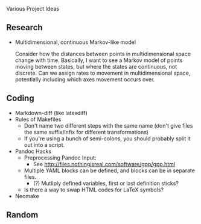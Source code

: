 Various Project Ideas

## Research
-   Multidimensional, continuous Markov-like model

    Consider how the distances between points in multidimensional space
    change with time.
    Basically, I want to see a Markov model of points moving between states,
    but where the states are continuous, not discrete.
    Can we assign rates to movement in multidimensional space, potentially
    including which axes movement occurs over.

## Coding

-   Markdown-diff (like latexdiff)
-   Rules of Makefiles
    -   Don't name two different steps with the same name (don't give files the same
        suffix/infix for different transformations)
    -   If you're using a bunch of semi-colons, you should
        probably split it out into a script.
-   Pandoc Hacks
    -   Preprocessing Pandoc Input:
        -   See <http://files.nothingisreal.com/software/gpp/gpp.html>
    -   Multiple YAML blocks can be defined, and blocks can be in separate files.
        -   (?) Mutliply defined variables, first or last definition sticks?
    -   Is there a way to swap HTML codes for LaTeX symbols?
-   Neomake

## Random
